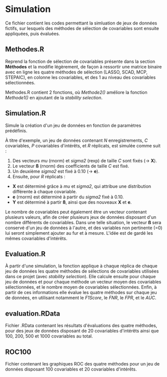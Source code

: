 # Simulation

Ce fichier contient les codes permettant la simluation de jeux de données fictifs, sur lesquels des méthodes de sélection de covariables sont ensuite appliquées, puis évaluées.


## Methodes.R

Reprend la fonction de sélection de covariables présente dans la section **Méthodes** et la modifie légèrement, de façon à ressortir une matrice binaire avec en ligne les quatre méthodes de sélection (LASSO, SCAD, MCP, STEPAIC), en colonne les covariables, et des 1 au niveau des covariables sélectionnées. 

Methodes.R contient 2 fonctions, où *Methode2()* améliore la fonction *Methode1()* en ajoutant de la *stability selection*.  
 
 
## Simulation.R

Simule la création d'un jeu de données en fonction de paramètres prédéfinis. 

À titre d'exemple, un jeu de données contenant *N* enregistrements, *C* covariables, *P* covariables d'intérêts, et *R* réplicats, est simulée comme suit : 
1. Des vecteurs *mu* (rnorm) et *sigma2* (rexp) de taille *C* sont fixés (-> **X**).
2. Le vecteur **ß** (rnorm) des coefficients de taille *C* est fixé.
3. Un deuxième *sigma2* est fixé à 0.10 (-> **e**).
4. Ensuite, pour *R* réplicats : 
- **X** est déterminé grâce à *mu* et *sigma2*, qui attribue une distribution différente à chaque covariable. 
- **e** (rnorm) est déterminé à partir du *sigma2* fixé à 0.10.
- **Y** est déterminé à partir **ß**, ainsi que des nouveaux **X** et **e**. 

Le nombre de covariables peut également être un vecteur contenant plusieurs valeurs, afin de créer plusieurs jeux de données disposant d'un nombre différents de covariables. Dans une telle situation, le vecteur **ß** sera conservé d'un jeu de données à l'autre, et des variables non pertinente (=0) lui seront simplement ajouter au fur et à mesure. L'idée est de gardé les mêmes covariables d'intérêts. 


## Evaluation.R

À partir d'une simulation, la fonction applique à chaque réplica de chaque jeu de données les quatre méthodes de sélections de covariables utilisées dans ce projet (avec *stability selection*). Elle calcule ensuite pour chaque jeu de données et pour chaque méthode un vecteur moyen des covariables sélectionnées, et le nombre moyen de covariables sélectionnées. Enfin, à partir de ces informations elle évalue les quatre méthodes sur chaque jeu de données, en utilisant notamment le *F1Score*, le *FNR*, le *FPR*, et le *AUC*.


## evaluation.RData

Fichier .RData contenant les résultats d'évaluations des quatre méthodes, pour des jeux de données disposant de 20 covariables d'intérêts ainsi que 100, 200, 500 et 1000 covariables au total. 


## ROC100

Fichier contenant les graphiques ROC des quatre méthodes pour un jeu de données disposant 100 covariables et 20 covariables d'intérêts.

